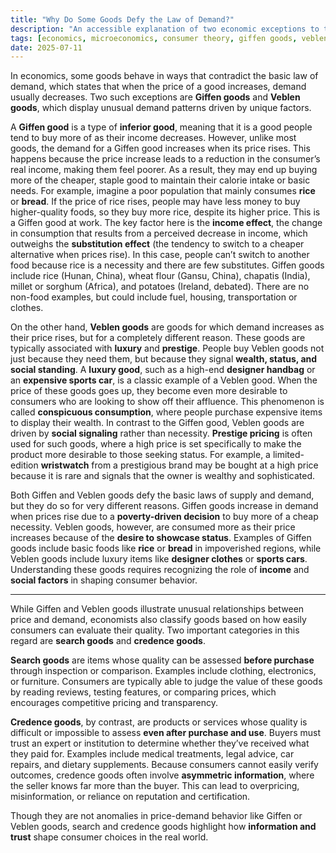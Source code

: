 ```yaml
---
title: "Why Do Some Goods Defy the Law of Demand?"
description: "An accessible explanation of two economic exceptions to the law of demand, including definitions, examples, and key differences."
tags: [economics, microeconomics, consumer theory, giffen goods, veblen goods]
date: 2025-07-11
---
```


In economics, some goods behave in ways that contradict the basic law of demand, which states that when the price of a good increases, demand usually decreases. Two such exceptions are **Giffen goods** and **Veblen goods**, which display unusual demand patterns driven by unique factors.

A **Giffen good** is a type of **inferior good**, meaning that it is a good people tend to buy more of as their income decreases. However, unlike most goods, the demand for a Giffen good increases when its price rises. This happens because the price increase leads to a reduction in the consumer’s real income, making them feel poorer. As a result, they may end up buying more of the cheaper, staple good to maintain their calorie intake or basic needs. For example, imagine a poor population that mainly consumes **rice** or **bread**. If the price of rice rises, people may have less money to buy higher-quality foods, so they buy more rice, despite its higher price. This is a Giffen good at work. The key factor here is the **income effect**, the change in consumption that results from a perceived decrease in income, which outweighs the **substitution effect** (the tendency to switch to a cheaper alternative when prices rise). In this case, people can’t switch to another food because rice is a necessity and there are few substitutes. Giffen goods include rice (Hunan, China), wheat flour (Gansu, China), chapatis (India), millet or sorghum (Africa), and potatoes (Ireland, debated). There are no non-food examples, but could include fuel, housing, transportation or clothes. 

On the other hand, **Veblen goods** are goods for which demand increases as their price rises, but for a completely different reason. These goods are typically associated with **luxury** and **prestige**. People buy Veblen goods not just because they need them, but because they signal **wealth, status, and social standing**. A **luxury good**, such as a high-end **designer handbag** or an **expensive sports car**, is a classic example of a Veblen good. When the price of these goods goes up, they become even more desirable to consumers who are looking to show off their affluence. This phenomenon is called **conspicuous consumption**, where people purchase expensive items to display their wealth. In contrast to the Giffen good, Veblen goods are driven by **social signaling** rather than necessity. **Prestige pricing** is often used for such goods, where a high price is set specifically to make the product more desirable to those seeking status. For example, a limited-edition **wristwatch** from a prestigious brand may be bought at a high price because it is rare and signals that the owner is wealthy and sophisticated.

Both Giffen and Veblen goods defy the basic laws of supply and demand, but they do so for very different reasons. Giffen goods increase in demand when prices rise due to a **poverty-driven decision** to buy more of a cheap necessity. Veblen goods, however, are consumed more as their price increases because of the **desire to showcase status**. Examples of Giffen goods include basic foods like **rice** or **bread** in impoverished regions, while Veblen goods include luxury items like **designer clothes** or **sports cars**. Understanding these goods requires recognizing the role of **income** and **social factors** in shaping consumer behavior.

---

While Giffen and Veblen goods illustrate unusual relationships between price and demand, economists also classify goods based on how easily consumers can evaluate their quality. Two important categories in this regard are **search goods** and **credence goods**.

**Search goods** are items whose quality can be assessed **before purchase** through inspection or comparison. Examples include clothing, electronics, or furniture. Consumers are typically able to judge the value of these goods by reading reviews, testing features, or comparing prices, which encourages competitive pricing and transparency.

**Credence goods**, by contrast, are products or services whose quality is difficult or impossible to assess **even after purchase and use**. Buyers must trust an expert or institution to determine whether they’ve received what they paid for. Examples include medical treatments, legal advice, car repairs, and dietary supplements. Because consumers cannot easily verify outcomes, credence goods often involve **asymmetric information**, where the seller knows far more than the buyer. This can lead to overpricing, misinformation, or reliance on reputation and certification.

Though they are not anomalies in price-demand behavior like Giffen or Veblen goods, search and credence goods highlight how **information and trust** shape consumer choices in the real world.

